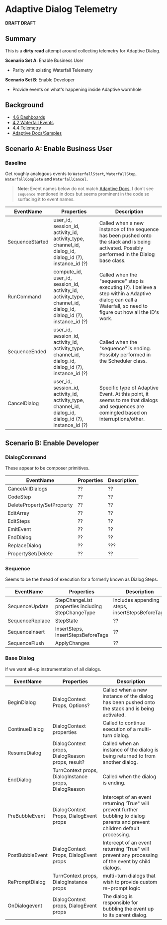 # Adaptive Dialog Telemetry
**DRAFT DRAFT**

## Summary 
This is a **dirty read** attempt around collecting telemetry for Adaptive Dialog.

**Scenario Set A**: Enable Business User
- Parity with existing Waterfall Telemetry

**Scenario Set B**: Enable Developer
- Provide events on what's happening inside Adaptive wormhole

## Background
- [4.6 Dashboards](https://github.com/daveta/analytics/tree/master/dashboards)
- [4.2 Waterfall Events](https://github.com/daveta/analytics/blob/master/appinsights_blog_42/bot_application_insights.md#waterfalldialog-events)
- [4.4 Telemetry](https://github.com/daveta/analytics/blob/master/telemetry_enhancements/TelemetryEnhancements.md)
- [Adaptive Docs/Samples](https://github.com/microsoft/BotBuilder-Samples/tree/master/experimental/adaptive-dialog)

## Scenario A: Enable Business User

### Baseline
Get roughly analogous events to `WaterfallStart`, `WaterfallStep`, `WaterfallComplete` and `WaterfallCancel`.

  > **Note**: Event names below do not match [Adaptive Docs](https://github.com/microsoft/BotBuilder-Samples/tree/master/experimental/adaptive-dialog), I don't see `sequence` mentioned in docs but seems prominent in the code so surfacing it to event names.  

EventName |Properties | Description
--- | --- | ---
SequenceStarted| user_id, session_id, activity_id, activity_type, channel_id, dialog_id, dialog_id (?), instance_id (?) | Called when a new instance of the sequence has been pushed onto the stack and is being activated.  Possibly performed in the Dialog base class. 
RunCommand | compute_id, user_id, session_id, activity_id, activity_type, channel_id, dialog_id, dialog_id (?), instance_id (?) | Called when the "sequence" step is executing (?).  I believe a step within a Adaptive dialog can call a Waterfall, so need to figure out how all the ID's work. 
SequenceEnded | user_id, session_id, activity_id, activity_type, channel_id, dialog_id, dialog_id (?), instance_id (?) |  Called when the "sequence" is ending.  Possibly performed in the Scheduler class.
CancelDialog | user_id, session_id, activity_id, activity_type, channel_id, dialog_id, dialog_id (?), instance_id (?) | Specific type of Adaptive Event. At this point, it seems to me that dialogs and sequences are comingled based on interruptions/other. 



## Scenario B: Enable Developer


### DialogCommand
These appear to be composer primitives.

EventName |Properties | Description
--- | --- | ---
CancelAllDialogs | ?? | ??
CodeStep | ?? | ??
DeleteProperty/SetProperty | ?? | ??
EditArray | ?? | ??
EditSteps | ?? | ??
EmitEvent | ?? | ??
EndDialog | ?? | ??
ReplaceDialog | ?? | ???
PropertySet/Delete | ?? | ??

### Sequence
Seems to be the thread of execution for a formerly known as Dialog Steps.

EventName |Properties | Description
--- | --- | ---
SequenceUpdate | StepChangeList properties including StepChangeType | Includes appending steps, insertStepsBeforeTags
SequenceReplace | StepState | ??
SequenceInsert | InsertSteps, InsertStepsBeforeTags | ??
SequenceFlush | ApplyChanges | ??

### Base Dialog
If we want all-up instrumentation of all dialogs.

EventName |Properties | Description
--- | --- | ---
BeginDialog| DialogContext Props, Options? | Called when a new instance of the dialog has been pushed onto the stack and is being activated.
ContinueDialog | DialogContext properties | Called to continue execution of a multi-turn dialog.
ResumeDialog | DialogContext props, DialogReason props, result? | Called when an instance of the dialog is being returned to from another dialog.
EndDialog | TurnContext props, DialogInstance props, DialogReason | Called when the dialog is ending.
PreBubbleEvent | DialogContext Props, DialogEvent props | Intercept of an event returning 'True" will prevent further bubbling to dialog parents and prevent children default processing. 
PostBubbleEvent |DialogContext Props, DialogEvent props | Intercept of an event returning 'True" will prevent any processing of the event by child dialogs.
RePromptDialog | TurnContext props, DialogInstance props |  multi-turn dialogs that wish to provide custom re-prompt logic
OnDialogevent | DialogContext props, DialogEvent props | The dialog is responsible for bubbling the event up to its parent dialog.

